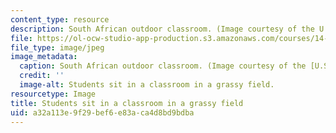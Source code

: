 ```yaml
---
content_type: resource
description: South African outdoor classroom. (Image courtesy of the U.S. Peace Corps.)
file: https://ol-ocw-studio-app-production.s3.amazonaws.com/courses/14-74-foundations-of-development-policy-spring-2009/a32a113e9f29bef6e83aca4d8bd9bdba_14-74s09.jpg
file_type: image/jpeg
image_metadata:
  caption: South African outdoor classroom. (Image courtesy of the [U.S. Peace Corps](http://www.peacecorps.gov/).)
  credit: ''
  image-alt: Students sit in a classroom in a grassy field.
resourcetype: Image
title: Students sit in a classroom in a grassy field
uid: a32a113e-9f29-bef6-e83a-ca4d8bd9bdba
---
```

